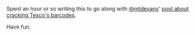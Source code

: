Spent an hour or so writing this to go along with [@mtdevans](http://twitter.com/mtdevans)' [post about cracking Tesco's barcodes](http://mtdevans.com/projects/barcode/).

Have fun.
